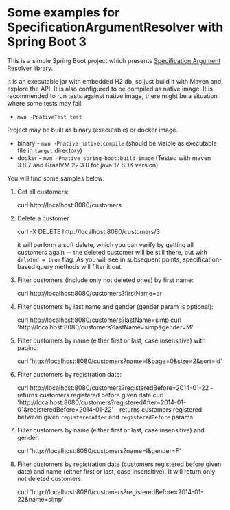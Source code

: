Some examples for SpecificationArgumentResolver with Spring Boot 3
===============================================

This is a simple Spring Boot project which presents [Specification Argument Resolver library](https://github.com/tkaczmarzyk/specification-arg-resolver).

It is an executable jar with embedded H2 db, so just build it with Maven and explore the API.
It is also configured to be compiled as native image.
It is recommended to run tests against native image, there might be a situation where some tests may fail:
* `mvn -PnativeTest test`

Project may be built as binary (executable) or docker image.
* binary - `mvn -Pnative native:compile` (should be visible as executable file in `target` directory) 
* docker - `mvn -Pnative spring-boot:build-image`
(Tested with maven 3.8.7 and GraalVM 22.3.0 for java 17 SDK version)

You will find some samples below:

1. Get all customers:

   curl http://localhost:8080/customers

2. Delete a customer

   curl -X DELETE http://localhost:8080/customers/3

   it will perform a soft delete, which you can verify by getting all customers again -- the deleted customer will be still there, but with `deleted = true` flag. As you will see in subsequent points, specification-based query methods will filter it out.

3. Filter customers (include only not deleted ones) by first name:

   curl http://localhost:8080/customers?firstName=ar

4. Filter customers by last name and gender (gender param is optional):
   
   curl http://localhost:8080/customers?lastName=simp
   curl 'http://localhost:8080/customers?lastName=simp&gender=M'

5. Filter customers by name (either first or last, case insensitive) with paging:

   curl 'http://localhost:8080/customers?name=l&page=0&size=2&sort=id'

6. Filter customers by registration date:

   curl http://localhost:8080/customers?registeredBefore=2014-01-22 - returns customers registered before given date
   curl 'http://localhost:8080/customers?registeredAfter=2014-01-01&registeredBefore=2014-01-22' - returns customers registered between given `registeredAfter` and `registeredBefore` params

7. Filter customers by name (either first or last, case insensitive) and gender:

   curl 'http://localhost:8080/customers?name=l&gender=F'

8. Filter customers by registration date (customers registered before given date) and name (either first or last, case insensitive). It will return only not deleted customers:

   curl 'http://localhost:8080/customers?registeredBefore=2014-01-22&name=simp'